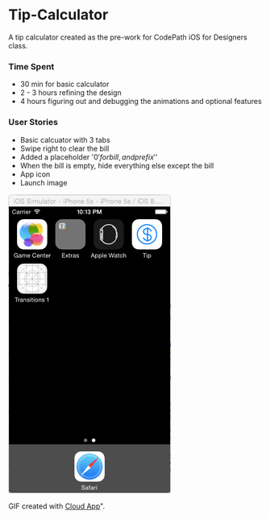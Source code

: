 Tip-Calculator
==============

A tip calculator created as the pre-work for CodePath iOS for Designers class. 

### Time Spent
* 30 min for basic calculator
* 2 - 3 hours refining the design
* 4 hours figuring out and debugging the animations and optional features

### User Stories
* Basic calcuator with 3 tabs
* Swipe right to clear the bill
* Added a placeholder '$0' for bill, and prefix '$'
* When the bill is empty, hide everything else except the bill
* App icon
* Launch image


![Video Walkthrough](Walkthrough.gif)


GIF created with [Cloud App](http://www.getcloudapp.com/blog/cloudapp-introduces-version-3 "Cloud App")".
